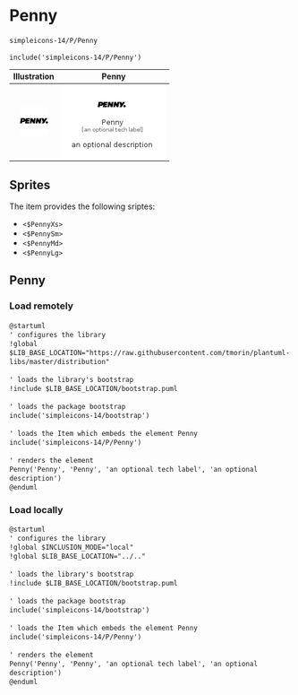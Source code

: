 # Penny


```text
simpleicons-14/P/Penny
```

```text
include('simpleicons-14/P/Penny')
```



| Illustration | Penny |
| :---: | :---: |
| ![illustration for Illustration](../../simpleicons-14/P/Penny.png) | ![illustration for Penny](../../simpleicons-14/P/Penny.Local.png) |



## Sprites
The item provides the following sriptes:

- `<$PennyXs>`
- `<$PennySm>`
- `<$PennyMd>`
- `<$PennyLg>`





## Penny

### Load remotely
```plantuml
@startuml
' configures the library
!global $LIB_BASE_LOCATION="https://raw.githubusercontent.com/tmorin/plantuml-libs/master/distribution"

' loads the library's bootstrap
!include $LIB_BASE_LOCATION/bootstrap.puml

' loads the package bootstrap
include('simpleicons-14/bootstrap')

' loads the Item which embeds the element Penny
include('simpleicons-14/P/Penny')

' renders the element
Penny('Penny', 'Penny', 'an optional tech label', 'an optional description')
@enduml
```

### Load locally
```plantuml
@startuml
' configures the library
!global $INCLUSION_MODE="local"
!global $LIB_BASE_LOCATION="../.."

' loads the library's bootstrap
!include $LIB_BASE_LOCATION/bootstrap.puml

' loads the package bootstrap
include('simpleicons-14/bootstrap')

' loads the Item which embeds the element Penny
include('simpleicons-14/P/Penny')

' renders the element
Penny('Penny', 'Penny', 'an optional tech label', 'an optional description')
@enduml
```


